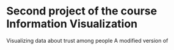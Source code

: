# Second project of the course Information Visualization

Visualizing data about trust among people
A modified version of
